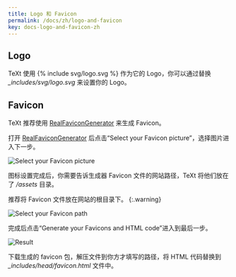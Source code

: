 ```yaml
---
title: Logo 和 Favicon
permalink: /docs/zh/logo-and-favicon
key: docs-logo-and-favicon-zh
---
```


## Logo

<p>TeXt 使用  <span>{% include svg/logo.svg %}</span> 作为它的 Logo，你可以通过替换 <em>_includes/svg/logo.svg</em> 来设置你的 Logo。</p>

## Favicon

TeXt 推荐使用 [RealFaviconGenerator](https://realfavicongenerator.net/) 来生成 Favicon。

打开 [RealFaviconGenerator](https://realfavicongenerator.net/) 后点击“Select your Favicon picture”，选择图片进入下一步。

![Select your Favicon picture](https://raw.githubusercontent.com/rekeryang/jekyll-text-theme/master/docs/assets/images/realfavicongenerator-select-favicon-picture.jpg)

图标设置完成后，你需要告诉生成器 Favicon 文件的网站路径，TeXt 将他们放在了 */assets* 目录。

推荐将 Favicon 文件放在网站的根目录下。
{:.warning}

![Select your Favicon path](https://raw.githubusercontent.com/rekeryang/jekyll-text-theme/master/docs/assets/images/realfavicongenerator-path.jpg)

完成后点击“Generate your Favicons and HTML code”进入到最后一步。

![Result](https://raw.githubusercontent.com/rekeryang/jekyll-text-theme/master/docs/assets/images/realfavicongenerator-result.jpg)

下载生成的 favicon 包，解压文件到你方才填写的路径，将 HTML 代码替换到 *_includes/head/favicon.html* 文件中。